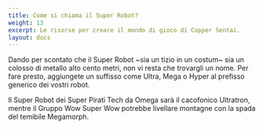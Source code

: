 ```yaml
---
title: Come si chiama il Super Robot?
weight: 13
excerpt: Le risorse per creare il mondo di gioco di Copper Sentai.
layout: docs
---
```

Dando per scontato che il Super Robot ~sia un tizio in un costum~ sia un colosso di metallo alto cento metri, non vi resta che trovargli un nome. Per fare presto, aggiungete un suffisso come Ultra, Mega o Hyper al prefisso generico dei vostri robot.

Il Super Robot dei Super Pirati Tech da Omega sarà il cacofonico Ultratron, mentre il Gruppo Wow Super Wow potrebbe livellare montagne con la spada del temibile Megamorph.
